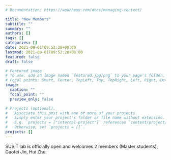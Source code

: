 ```yaml
---
# Documentation: https://wowchemy.com/docs/managing-content/

title: "New Members"
subtitle: ""
summary: ""
authors: []
tags: []
categories: []
date: 2021-09-01T09:52:28+08:00
lastmod: 2021-09-01T09:52:28+08:00
featured: false
draft: false

# Featured image
# To use, add an image named `featured.jpg/png` to your page's folder.
# Focal points: Smart, Center, TopLeft, Top, TopRight, Left, Right, BottomLeft, Bottom, BottomRight.
image:
  caption: ""
  focal_point: ""
  preview_only: false

# Projects (optional).
#   Associate this post with one or more of your projects.
#   Simply enter your project's folder or file name without extension.
#   E.g. `projects = ["internal-project"]` references `content/project/deep-learning/index.md`.
#   Otherwise, set `projects = []`.
projects: []
---
```

SUSIT lab is officially open and welcomes 2 members (Master students), Gaofei Jin, Hui Zhu. 